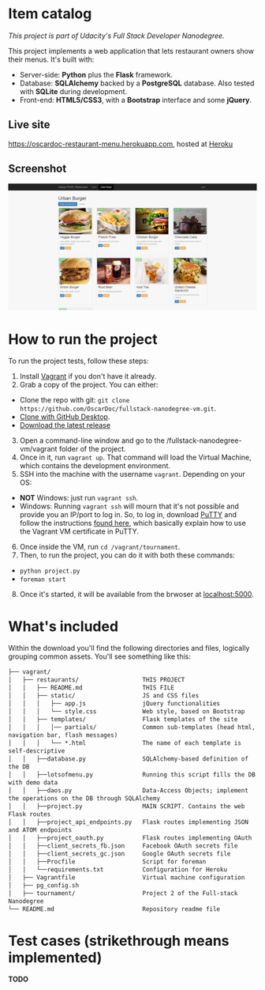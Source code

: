 # Item catalog

_This project is part of Udacity's Full Stack Developer Nanodegree._

This project implements a web application that lets restaurant owners show their menus. It's built with:
  * Server-side: **Python** plus the **Flask** framework.
  * Database: **SQLAlchemy** backed by a **PostgreSQL** database. Also tested with **SQLite** during development.
  * Front-end: **HTML5/CSS3**, with a **Bootstrap** interface and some **jQuery**.

## Live site

https://oscardoc-restaurant-menu.herokuapp.com, hosted at [Heroku](https://www.heroku.com)

## Screenshot

![screenshot](/vagrant/restaurants/screenshot.jpg?raw=true "Project as of 29 February 2016")


# How to run the project

To run the project tests, follow these steps:

1. Install [Vagrant](https://docs.vagrantup.com/v2/installation/)  if you don't have it already.
2. Grab a copy of the project. You can either:
  * Clone the repo with git: `git clone https://github.com/OscarDoc/fullstack-nanodegree-vm.git`.
  * [Clone with GitHub Desktop](github-windows://openRepo/https://github.com/OscarDoc/fullstack-nanodegree-vm).
  * [Download the latest release](https://github.com/OscarDoc/fullstack-nanodegree-vm/archive/master.zip)
3. Open a command-line window and go to the /fullstack-nanodegree-vm/vagrant folder of the project.
4. Once in it, run `vagrant up`. That command will load the Virtual Machine, which contains the development environment.
5. SSH into the machine with the username `vagrant`. Depending on your OS:
  * **NOT** Windows: just run `vagrant ssh`.
  * Windows: Running `vagrant ssh` will mourn that it's not possible and provide you an IP/port to log in. So, to log in, download [PuTTY](http://www.chiark.greenend.org.uk/~sgtatham/putty/download.html) and follow the instructions [found here](https://github.com/Varying-Vagrant-Vagrants/VVV/wiki/Connect-to-Your-Vagrant-Virtual-Machine-with-PuTTY), which basically explain how to use the Vagrant VM certificate in PuTTY.
6. Once inside the VM, run `cd /vagrant/tournament`.
7. Then, to run the project, you can do it with both these commands:
  * `python project.py`
  * `foreman start`
8. Once it's started, it will be available from the brwoser at [localhost:5000](http://localhost:5000).


# What's included

Within the download you'll find the following directories and files, logically grouping common assets. You'll see something like this:
```
├── vagrant/
│   ├── restaurants/                  THIS PROJECT
│   │   ├── README.md                 THIS FILE
│   │   ├── static/                   JS and CSS files
│   │   │   ├── app.js                jQuery functionalities
│   │   │   └── style.css             Web style, based on Bootstrap
│   │   ├── templates/                Flask templates of the site
│   │   │   │── partials/             Common sub-templates (head html, navigation bar, flash messages)
│   │   │   └── *.html                The name of each template is self-descriptive
│   │   ├──database.py                SQLAlchemy-based definition of the DB
│   │   ├──lotsofmenu.py              Running this script fills the DB with demo data  
│   │   ├──daos.py                    Data-Access Objects; implement the operations on the DB through SQLAlchemy
│   │   ├──project.py                 MAIN SCRIPT. Contains the web Flask routes
│   │   ├──project_api_endpoints.py   Flask routes implementing JSON and ATOM endpoints
│   │   ├──project_oauth.py           Flask routes implementing OAuth 
│   │   ├──client_secrets_fb.json     Facebook OAuth secrets file
│   │   ├──client_secrets_gc.json     Google OAuth secrets file
│   │   ├──Procfile                   Script for foreman
│   │   └──requirements.txt           Configuration for Heroku
│   ├── Vagrantfile                   Virtual machine configuration  
│   ├── pg_config.sh
│   ├── tournament/                   Project 2 of the Full-stack Nanodegree  
└── README.md                         Repository readme file
```

# Test cases (strikethrough means implemented)

**TODO**
